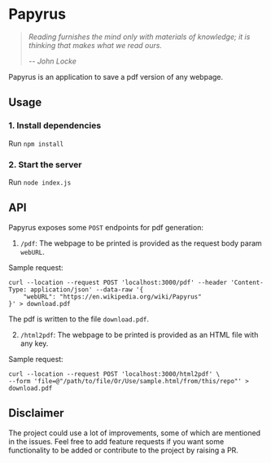 # Papyrus

> _Reading furnishes the mind only with materials of knowledge; it is thinking that makes what we read ours._
>
>-- _John Locke_

Papyrus is an application to save a pdf version of any webpage.

## Usage

### 1. Install dependencies
Run `npm install`

### 2. Start the server
Run `node index.js`

## API
Papyrus exposes some `POST` endpoints for pdf generation: 

1. `/pdf`: The webpage to be printed is provided as the request body param `webURL`.

Sample request:

```shell
curl --location --request POST 'localhost:3000/pdf' --header 'Content-Type: application/json' --data-raw '{
    "webURL": "https://en.wikipedia.org/wiki/Papyrus"
}' > download.pdf
```
The pdf is written to the file `download.pdf`.

2. `/html2pdf`: The webpage to be printed is provided as an HTML file with any key.

Sample request:

```shell
curl --location --request POST 'localhost:3000/html2pdf' \
--form 'file=@"/path/to/file/Or/Use/sample.html/from/this/repo"' > download.pdf
```

## Disclaimer

The project could use a lot of improvements, some of which are mentioned in the issues. Feel free to add feature
requests if you want some functionality to be added or contribute to the project by raising a PR.